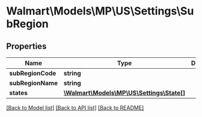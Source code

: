# Walmart\Models\MP\US\Settings\SubRegion

## Properties

Name | Type | Description | Notes
------------ | ------------- | ------------- | -------------
**subRegionCode** | **string** |  |
**subRegionName** | **string** |  | [optional]
**states** | [**\Walmart\Models\MP\US\Settings\State[]**](State.md) |  | [optional]


[[Back to Model list]](./) [[Back to API list]](../../../../../README.md#supported-apis) [[Back to README]](../../../../../README.md)
